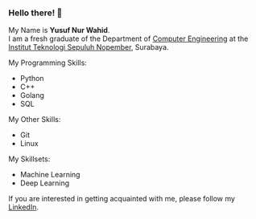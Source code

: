 ### Hello there! 👋

<!--
**ynwahid/ynwahid** is a ✨ _special_ ✨ repository because its `README.md` (this file) appears on your GitHub profile.

Here are some ideas to get you started:

- 🔭 I’m currently working on ...
- 🌱 I’m currently learning ...
- 👯 I’m looking to collaborate on ...
- 🤔 I’m looking for help with ...
- 💬 Ask me about ...
- 📫 How to reach me: ...
- 😄 Pronouns: ...
- ⚡ Fun fact: ...
-->
My Name is **Yusuf Nur Wahid**.\
I am a fresh graduate of the Department of [Computer Engineering](https://www.its.ac.id/komputer/) at the [Institut Teknologi Sepuluh Nopember](https://www.its.ac.id/), Surabaya.

My Programming Skills:
* Python
* C++
* Golang
* SQL

My Other Skills:
* Git
* Linux

My Skillsets:
* Machine Learning
* Deep Learning

If you are interested in getting acquainted with me, please follow my [LinkedIn](https://www.linkedin.com/in/ynwahid/).
